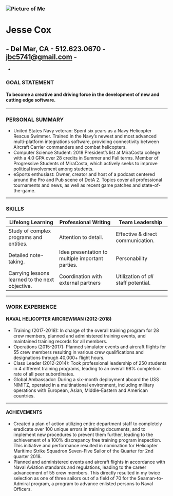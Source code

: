 ### ![Picture of Me](https://avatars0.githubusercontent.com/u/47066755?s=460&v=4)
# Jesse Cox 
## - Del Mar, CA - 512.623.0670 - jbc5741@gmail.com -
-
### GOAL STATEMENT
#### To become a creative and driving force in the development of new and cutting edge software.
---
### PERSONAL SUMMARY

- United States Navy veteran: Spent six years as a Navy Helicopter Rescue Swimmer. Trained in the Navy’s newest and most advanced multi-platform integrations software, providing connectivity between Aircraft Carrier commanders and combat helicopters.
- Computer Science Student: 2018 President’s list at MiraCosta college with a 4.0 GPA over 28 credits in Summer and Fall terms. Member of Progressive Students of MiraCosta, which actively seeks to improve political involvement among students.
- eSports enthusiast: Owner, creator and host of a podcast centered around the Pro and Pub scene of DotA 2. Topics cover all professional tournaments and news, as well as recent game patches and state-of-the-game.

---

### SKILLS

Lifelong Learning | Professional Writing | Team Leadership
----------------- | -------------------- | ---------------
 Study of complex programs and entities. | Attention to detail. | Effective & direct communication.
 Detailed note-taking. | Idea presentation to multiple important parties. | Personability
 Carrying lessons learned to the next objective. | Coordination with external partners | Utilization of *all* staff potential.
 
 ---
 
 ### WORK EXPERIENCE
 
 #### NAVAL HELICOPTER AIRCREWMAN (2012-2018)
 
- Training (2017-2018): In charge of the overall training program for 28 crew members, planned and administered training events, and maintained training records for all members.
- Operations (2015-2017): Planned simulator events and aircraft flights for 55 crew members resulting in various crew qualifications and designations through 40,000+ flight hours.
- Class Leader (2012-2014): Took professional leadership of 250 students in 4 different training programs, leading to an overall 98% completion rate of all peer subordinates.
- Global Ambassador: During a six-month deployment aboard the USS NIMITZ, operated in a multinational environment, including military operations with European, Asian, Middle-Eastern and American countries.

---

#### ACHIEVEMENTS

- Created a plan of action utilizing entire department staff to completely eradicate over 100 unique errors in training documents, and to implement new procedures to prevent them further, leading to the achievement of a 100% discrepancy free training program inspection. This initiative and performance resulted in nomination for Helicopter Maritime Strike Squadron Seven-Five Sailor of the Quarter for 2nd quarter 2018.
- Planned and administered events and aircraft flights in accordance with Naval Aviation standards and regulations, leading to the career advancement of 55 crew members. This directly resulted in my twice selection as one of three sailors out of a field of 70 for the Seaman-to-Admiral program, a program to advance enlisted persons to Naval Officers.
